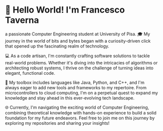 # 👋 Hello World! I'm Francesco Taverna
a passionate Computer Engineering student at University of Pisa. 🎓 My journey in the world of bits and bytes began with a curiosity-driven click that opened up the fascinating realm of technology.

💻 As a code artisan, I'm constantly crafting software solutions to tackle real-world problems. Whether it's diving into the intricacies of algorithms or architecting robust systems, I thrive on the challenge of turning ideas into elegant, functional code.

🔧 My toolbox includes languages like Java, Python, and C++, and I'm always eager to add new tools and frameworks to my repertoire. From microcontrollers to cloud computing, I'm on a perpetual quest to expand my knowledge and stay ahead in this ever-evolving tech landscape.

🌐 Currently, I'm navigating the exciting world of Computer Engineering, combining theoretical knowledge with hands-on experience to build a solid foundation for my future endeavors. Feel free to join me on this journey by exploring my repositories and sharing your insights!
